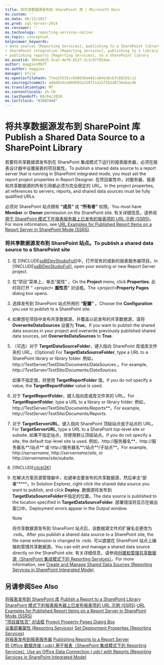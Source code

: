 ```yaml
---
title: 将共享数据源发布到 SharePoint 库 | Microsoft Docs
ms.custom: ''
ms.date: 06/13/2017
ms.prod: sql-server-2014
ms.reviewer: ''
ms.technology: reporting-services-native
ms.topic: conceptual
helpviewer_keywords:
- data sources [Reporting Services], publishing to a SharePoint library
- SharePoint integration [Reporting Services], publishing to a library
- publishing reports [Reporting Services], to a SharePoint library
ms.assetid: 966ed425-3ce2-4e76-8237-3c1c977954ae
author: maggiesMSFT
ms.author: maggies
manager: kfile
ms.openlocfilehash: 77ee25535ccb98638ae02ca64e3bcbfc88291c12
ms.sourcegitcommit: ad4d92dce894592a259721a1571b1d8736abacdb
ms.translationtype: MT
ms.contentlocale: zh-CN
ms.lasthandoff: 08/04/2020
ms.locfileid: "87687444"
---
```

# <a name="publish-a-shared-data-source-to-a-sharepoint-library"></a><span data-ttu-id="9ee14-102">将共享数据源发布到 SharePoint 库</span><span class="sxs-lookup"><span data-stu-id="9ee14-102">Publish a Shared Data Source to a SharePoint Library</span></span>
  <span data-ttu-id="9ee14-103">若要将共享数据源发布到在 SharePoint 集成模式下运行的报表服务器，必须在报表设计器中设置报表的项目属性。</span><span class="sxs-lookup"><span data-stu-id="9ee14-103">To publish a shared data source to a report server that is running in SharePoint integrated mode, you must set the report project properties in Report Designer.</span></span> <span data-ttu-id="9ee14-104">在项目属性中，对服务器、报表和共享数据源的所有引用都必须为完全限定的 URL。</span><span class="sxs-lookup"><span data-stu-id="9ee14-104">In the project properties, all references to servers, reports, and shared data sources must be fully qualified URLs.</span></span>  
  
 <span data-ttu-id="9ee14-105">必须对 SharePoint 站点拥有 **“成员”** 或 **“所有者”** 权限。</span><span class="sxs-lookup"><span data-stu-id="9ee14-105">You must have **Member** or **Owner** permission on the SharePoint site.</span></span> <span data-ttu-id="9ee14-106">有关详细信息，请参阅 [用于 SharePoint 模式下在报表服务器上已发布的报表项的 URL 示例 (SSRS)](../tools/url-examples-for-items-on-a-report-server-sharepoint-mode.md)。</span><span class="sxs-lookup"><span data-stu-id="9ee14-106">For more information, see [URL Examples for Published Report Items on a Report Server in SharePoint Mode &#40;SSRS&#41;](../tools/url-examples-for-items-on-a-report-server-sharepoint-mode.md).</span></span>  
  
### <a name="to-publish-a-shared-data-source-to-a-sharepoint-site"></a><span data-ttu-id="9ee14-107">将共享数据源发布到 SharePoint 站点。</span><span class="sxs-lookup"><span data-stu-id="9ee14-107">To publish a shared data source to a SharePoint site</span></span>  
  
1.  <span data-ttu-id="9ee14-108">在 [!INCLUDE[ssBIDevStudioFull](../../includes/ssbidevstudiofull-md.md)]中，打开现有的或新的报表服务器项目。</span><span class="sxs-lookup"><span data-stu-id="9ee14-108">In [!INCLUDE[ssBIDevStudioFull](../../includes/ssbidevstudiofull-md.md)], open your existing or new Report Server project.</span></span>  
  
2.  <span data-ttu-id="9ee14-109">在“项目”菜单上，单击“属性” 。</span><span class="sxs-lookup"><span data-stu-id="9ee14-109">On the **Project** menu, click **Properties**.</span></span> <span data-ttu-id="9ee14-110">此时将打开 " _\<project>_ **属性页**" 对话框。</span><span class="sxs-lookup"><span data-stu-id="9ee14-110">The _\<project>_**Property Pages** dialog box opens.</span></span>  
  
3.  <span data-ttu-id="9ee14-111">选择发布到 SharePoint 站点所用的 **“配置”** 。</span><span class="sxs-lookup"><span data-stu-id="9ee14-111">Choose the **Configuration** you use to publish to a SharePoint site.</span></span>  
  
4.  <span data-ttu-id="9ee14-112">如果想在项目中发布共享数据源，并覆盖以前发布的共享数据源，请将 **OverwriteDataSources** 设置为 **True**。</span><span class="sxs-lookup"><span data-stu-id="9ee14-112">If you want to publish the shared data sources in your project and overwrite previously published shared data sources, set **OverwriteDataSources** to **True**.</span></span>  
  
5.  <span data-ttu-id="9ee14-113">（可选）对于 **TargetDataSourceFolder**，键入指向 SharePoint 库或库文件夹的 URL。</span><span class="sxs-lookup"><span data-stu-id="9ee14-113">(Optional) For **TargetDataSourceFolder**, type a URL to a SharePoint library or library folder.</span></span> <span data-ttu-id="9ee14-114">例如， http://TestServer/TestSite/Documents/DataSources 。</span><span class="sxs-lookup"><span data-stu-id="9ee14-114">For example, *http://TestServer/TestSite/Documents/DataSources*.</span></span>  
  
     <span data-ttu-id="9ee14-115">如果不指定值，将使用 **TargetReportFolder** 值。</span><span class="sxs-lookup"><span data-stu-id="9ee14-115">If you do not specify a value, the **TargetReportFolder** value is used.</span></span>  
  
6.  <span data-ttu-id="9ee14-116">对于 **TargetReportFolder**，键入指向库或库文件夹的 URL。</span><span class="sxs-lookup"><span data-stu-id="9ee14-116">For **TargetReportFolder**, type a URL to a library or library folder.</span></span> <span data-ttu-id="9ee14-117">例如，http://TestServer/TestSite/Documents/Reports\*\*。</span><span class="sxs-lookup"><span data-stu-id="9ee14-117">For example, http:*//TestServer/TestSite/Documents/Reports*.</span></span>  
  
7.  <span data-ttu-id="9ee14-118">对于 **TargetServerURL**，键入指向 SharePoint 顶级站点或子站点的 URL。</span><span class="sxs-lookup"><span data-stu-id="9ee14-118">For **TargetServerURL**, type a URL to a SharePoint top-level site or subsite.</span></span> <span data-ttu-id="9ee14-119">如果不指定站点，将使用默认顶级站点。</span><span class="sxs-lookup"><span data-stu-id="9ee14-119">If you do not specify a site, the default top-level site is used.</span></span> <span data-ttu-id="9ee14-120">例如，http://服务器名**、http://服务器名**/站点\*\* 或 http://服务器名**/站点**/子站点\*\*。</span><span class="sxs-lookup"><span data-stu-id="9ee14-120">For example, http://*servername*, http://*servername*/*site*, or http://*servername*/*site*/*subsite*.</span></span>  
  
8.  [!INCLUDE[clickOK](../../includes/clickok-md.md)]  
  
9. <span data-ttu-id="9ee14-121">在解决方案资源管理器中，右键单击要发布的共享数据源，然后单击“部署”\*\*\*\*。</span><span class="sxs-lookup"><span data-stu-id="9ee14-121">In Solution Explorer, right-click the shared data source you want to publish, and click **Deploy**.</span></span> <span data-ttu-id="9ee14-122">数据源将发布到 **TargetDataSourceFolder**中指定的位置。</span><span class="sxs-lookup"><span data-stu-id="9ee14-122">The data source is published to the location specified in **TargetDataSourceFolder**.</span></span> <span data-ttu-id="9ee14-123">部署错误将显示在输出窗口中。</span><span class="sxs-lookup"><span data-stu-id="9ee14-123">Deployment errors appear in the Output window.</span></span>  
  
    > [!NOTE]  
    >  <span data-ttu-id="9ee14-124">将共享数据源发布到 SharePoint 站点后，该数据源文件的扩展名会更改为 .rsds。</span><span class="sxs-lookup"><span data-stu-id="9ee14-124">After you publish a shared data source to a SharePoint site, the file name extension is changed to .rsds.</span></span> <span data-ttu-id="9ee14-125">可以直接在 SharePoint 站点上编辑和管理共享数据源。</span><span class="sxs-lookup"><span data-stu-id="9ee14-125">You can edit and manage a shared data source directly on the SharePoint site.</span></span> <span data-ttu-id="9ee14-126">有关详细信息，请参阅[创建和管理共享数据源（SharePoint 集成模式下的 Reporting Services）](../create-manage-shared-data-sources-reporting-services-sharepoint-integrated-mode.md)。</span><span class="sxs-lookup"><span data-stu-id="9ee14-126">For more information, see [Create and Manage Shared Data Sources &#40;Reporting Services in SharePoint Integrated Mode&#41;](../create-manage-shared-data-sources-reporting-services-sharepoint-integrated-mode.md).</span></span>  
  
## <a name="see-also"></a><span data-ttu-id="9ee14-127">另请参阅</span><span class="sxs-lookup"><span data-stu-id="9ee14-127">See Also</span></span>  
 <span data-ttu-id="9ee14-128">[将报表发布到 SharePoint 库](publish-a-report-to-a-sharepoint-library.md) </span><span class="sxs-lookup"><span data-stu-id="9ee14-128">[Publish a Report to a SharePoint Library](publish-a-report-to-a-sharepoint-library.md) </span></span>  
 <span data-ttu-id="9ee14-129">[SharePoint 模式下的报表服务器上已发布报表项的 URL 示例 &#40;SSRS&#41;](../tools/url-examples-for-items-on-a-report-server-sharepoint-mode.md) </span><span class="sxs-lookup"><span data-stu-id="9ee14-129">[URL Examples for Published Report Items on a Report Server in SharePoint Mode &#40;SSRS&#41;](../tools/url-examples-for-items-on-a-report-server-sharepoint-mode.md) </span></span>  
 <span data-ttu-id="9ee14-130">["项目属性页" 对话框](../tools/project-property-pages-dialog-box.md) </span><span class="sxs-lookup"><span data-stu-id="9ee14-130">[Project Property Pages Dialog Box](../tools/project-property-pages-dialog-box.md) </span></span>  
 <span data-ttu-id="9ee14-131">[设置部署属性 &#40;Reporting Services&#41;](../tools/set-deployment-properties-reporting-services.md) </span><span class="sxs-lookup"><span data-stu-id="9ee14-131">[Set Deployment Properties &#40;Reporting Services&#41;](../tools/set-deployment-properties-reporting-services.md) </span></span>  
 <span data-ttu-id="9ee14-132">[将报表发布到报表服务器](publishing-reports-to-a-report-server.md) </span><span class="sxs-lookup"><span data-stu-id="9ee14-132">[Publishing Reports to a Report Server](publishing-reports-to-a-report-server.md) </span></span>  
 [<span data-ttu-id="9ee14-133">将 Office 数据连接 (.odc) 用于报表（SharePoint 集成模式下的 Reporting Services）</span><span class="sxs-lookup"><span data-stu-id="9ee14-133">Use an Office Data Connection &#40;.odc&#41; with Reports &#40;Reporting Services in SharePoint Integrated Mode&#41;</span></span>](../report-data/use-an-office-data-connection-odc-with-reports.md)  
  
  
